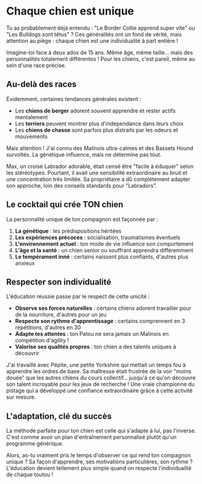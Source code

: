 # Chaque chien est unique

Tu as probablement déjà entendu : "Le Border Collie apprend super vite" ou "Les Bulldogs sont têtus" ? Ces généralités ont un fond de vérité, mais attention au piège : chaque chien est une individualité à part entière !

Imagine-toi face à deux ados de 15 ans. Même âge, même taille... mais des personnalités totalement différentes ! Pour les chiens, c'est pareil, même au sein d'une race précise.

## Au-delà des races

Évidemment, certaines tendances générales existent :

- Les **chiens de berger** adorent souvent apprendre et rester actifs mentalement
- Les **terriers** peuvent montrer plus d'indépendance dans leurs choix
- Les **chiens de chasse** sont parfois plus distraits par les odeurs et mouvements

Mais attention ! J'ai connu des Malinois ultra-calmes et des Bassets Hound survoltés. La génétique influence, mais ne détermine pas tout.

Max, un croisé Labrador adorable, était censé être "facile à éduquer" selon les stéréotypes. Pourtant, il avait une sensibilité extraordinaire au bruit et une concentration très limitée. Sa propriétaire a dû complètement adapter son approche, loin des conseils standards pour "Labradors".

## Le cocktail qui crée TON chien

La personnalité unique de ton compagnon est façonnée par :

1. **La génétique** : les prédispositions héritées
2. **Les expériences précoces** : socialisation, traumatismes éventuels
3. **L'environnement actuel** : ton mode de vie influence son comportement
4. **L'âge et la santé** : un chien senior ou souffrant apprendra différemment
5. **Le tempérament inné** : certains naissent plus confiants, d'autres plus anxieux

## Respecter son individualité

L'éducation réussie passe par le respect de cette unicité :

- **Observe ses forces naturelles** : certains chiens adorent travailler pour de la nourriture, d'autres pour un jeu
- **Respecte son rythme d'apprentissage** : certains comprennent en 3 répétitions, d'autres en 30
- **Adapte tes attentes** : ton Patou ne sera jamais un Malinois en compétition d'agility !
- **Valorise ses qualités propres** : ton chien a des talents uniques à découvrir

J'ai travaillé avec Pépite, une petite Yorkshire qui mettait un temps fou à apprendre les ordres de base. Sa maîtresse était frustrée de la voir "moins douée" que les autres chiens du cours collectif... jusqu'à ce qu'on découvre son talent incroyable pour les jeux de recherche ! Une vraie championne du pistage qui a développé une confiance extraordinaire grâce à cette activité sur mesure.

## L'adaptation, clé du succès

La méthode parfaite pour ton chien est celle qui s'adapte à lui, pas l'inverse. C'est comme avoir un plan d'entraînement personnalisé plutôt qu'un programme générique.

Alors, as-tu vraiment pris le temps d'observer ce qui rend ton compagnon unique ? Sa façon d'apprendre, ses motivations particulières, son rythme ? L'éducation devient tellement plus simple quand on respecte l'individualité de chaque toutou ! 